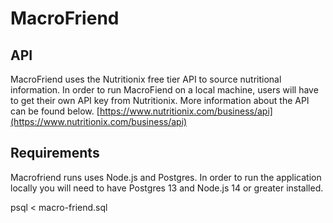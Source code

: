 # MacroFriend

## API

MacroFriend uses the Nutritionix free tier API to source nutritional information. In order to run MacroFiend on a local machine, users will have to get their own API key from Nutritionix. More information about the API can be found below.
[https://www.nutritionix.com/business/api](https://www.nutritionix.com/business/api)

## Requirements

Macrofriend runs uses Node.js and Postgres. In order to run the application locally you will need to have Postgres 13 and Node.js 14 or greater installed.

psql < macro-friend.sql
